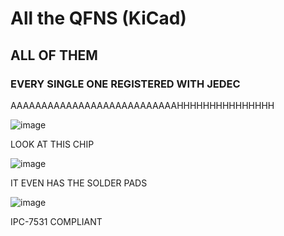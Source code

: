 # All the QFNS (KiCad)
## ALL OF THEM 
### EVERY SINGLE ONE REGISTERED WITH JEDEC
AAAAAAAAAAAAAAAAAAAAAAAAAAAHHHHHHHHHHHHHHH

![image](https://github.com/user-attachments/assets/11638d08-7fbe-4f3f-bc57-d564c19935f2)

LOOK AT THIS CHIP

![image](https://github.com/user-attachments/assets/8d4073be-ce1b-48f8-a9ab-ed0176ba5a5b)

IT EVEN HAS THE SOLDER PADS


![image](https://github.com/user-attachments/assets/190da8ae-9302-4ae3-b3b6-dfe73e602212)

IPC-7531 COMPLIANT
